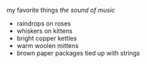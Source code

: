 my favorite things
_the sound of music_

* raindrops on roses
* whiskers on kittens
* bright copper kettles
* warm woolen mittens
* brown paper packages tied up with strings
